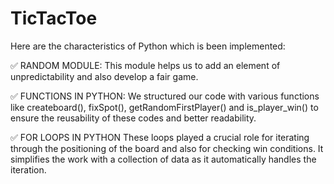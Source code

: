 # TicTacToe
Here are the characteristics of Python which is been implemented:

✅ RANDOM MODULE: 
This module helps us to add an element of unpredictability and also develop a fair game.

✅ FUNCTIONS IN PYTHON: 
We structured our code with various functions like createboard(), fixSpot(), getRandomFirstPlayer() and is_player_win() to ensure the reusability of these codes and better readability.

✅ FOR LOOPS IN PYTHON 
These loops played a crucial role for iterating through the positioning of the board and also for checking win conditions. It simplifies the work with a collection of data as it automatically handles the iteration.
